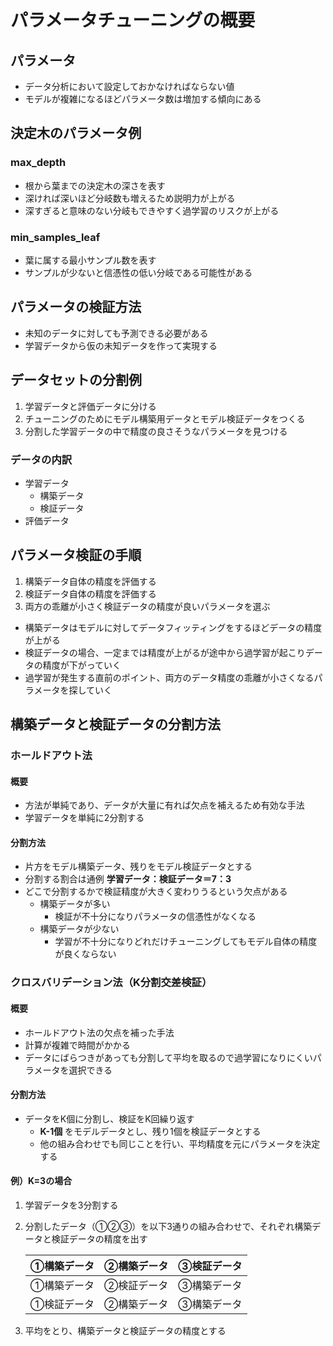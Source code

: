 # パラメータチューニングの概要

## パラメータ

* データ分析において設定しておかなければならない値
* モデルが複雑になるほどパラメータ数は増加する傾向にある

## 決定木のパラメータ例

### max_depth

* 根から葉までの決定木の深さを表す
* 深ければ深いほど分岐数も増えるため説明力が上がる
* 深すぎると意味のない分岐もできやすく過学習のリスクが上がる

### min_samples_leaf

* 葉に属する最小サンプル数を表す
* サンプルが少ないと信憑性の低い分岐である可能性がある

## パラメータの検証方法

* 未知のデータに対しても予測できる必要がある
* 学習データから仮の未知データを作って実現する

## データセットの分割例

1. 学習データと評価データに分ける
2. チューニングのためにモデル構築用データとモデル検証データをつくる
3. 分割した学習データの中で精度の良さそうなパラメータを見つける

### データの内訳

* 学習データ
  * 構築データ
  * 検証データ
* 評価データ

## パラメータ検証の手順

1. 構築データ自体の精度を評価する
2. 検証データ自体の精度を評価する
3. 両方の乖離が小さく検証データの精度が良いパラメータを選ぶ

* 構築データはモデルに対してデータフィッティングをするほどデータの精度が上がる
* 検証データの場合、一定までは精度が上がるが途中から過学習が起こりデータの精度が下がっていく
* 過学習が発生する直前のポイント、両方のデータ精度の乖離が小さくなるパラメータを探していく

## 構築データと検証データの分割方法

### ホールドアウト法

#### 概要

* 方法が単純であり、データが大量に有れば欠点を補えるため有効な手法
* 学習データを単純に2分割する

#### 分割方法

* 片方をモデル構築データ、残りをモデル検証データとする
* 分割する割合は通例 __学習データ：検証データ＝7：3__
* どこで分割するかで検証精度が大きく変わりうるという欠点がある
  * 構築データが多い
    * 検証が不十分になりパラメータの信憑性がなくなる
  * 構築データが少ない
    * 学習が不十分になりどれだけチューニングしてもモデル自体の精度が良くならない

### クロスバリデーション法（K分割交差検証）

#### 概要

* ホールドアウト法の欠点を補った手法
* 計算が複雑で時間がかかる
* データにばらつきがあっても分割して平均を取るので過学習になりにくいパラメータを選択できる

#### 分割方法

* データをK個に分割し、検証をK回繰り返す
  * __K-1個__ をモデルデータとし、残り1個を検証データとする
  * 他の組み合わせでも同じことを行い、平均精度を元にパラメータを決定する

#### 例）K=3の場合
1. 学習データを3分割する
2. 分割したデータ（①②③）を以下3通りの組み合わせで、それぞれ構築データと検証データの精度を出す

    | ①構築データ | ②構築データ | ③検証データ |
    | ----------- | ----------- | ----------- |
    | ①構築データ | ②検証データ | ③構築データ |
    | ①検証データ | ②構築データ | ③構築データ |

3. 平均をとり、構築データと検証データの精度とする